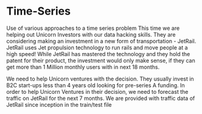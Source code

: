 # Time-Series
Use of various approaches to a time series problem
This time we are helping out Unicorn Investors with our data hacking skills. They are considering making an investment in a new form of transportation - JetRail. JetRail uses Jet propulsion technology to run rails and move people at a high speed! While JetRail has mastered the technology and they hold the patent for their product, the investment would only make sense, if they can get more than 1 Million monthly users with in next 18 months.

We need to help Unicorn ventures with the decision. They usually invest in B2C start-ups less than 4 years old looking for pre-series A funding. In order to help Unicorn Ventures in their decision, we need to forecast the traffic on JetRail for the next 7 months. We are provided with traffic data of JetRail since inception in the train/test file
